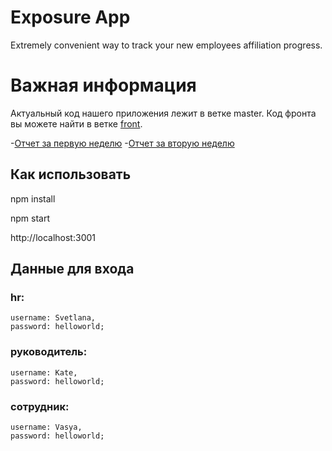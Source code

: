 # Exposure App
Extremely convenient way to track your new employees affiliation progress.

# Важная информация
Актуальный код нашего приложения лежит в ветке master. Код фронта вы можете найти в ветке [front](https://github.com/greenatom-hr-case-lab/exposure-app-4x4/tree/front).

-[Отчет за первую неделю](https://youtu.be/-ZwnUnwZZlc)
-[Отчет за вторую неделю](https://youtu.be/-0WG5laPraQ)

## Как использовать
  npm install
  
  npm start
  
  http://localhost:3001
  
## Данные для входа 
### hr:  
    username: Svetlana, 
    password: helloworld;
    
### руководитель:  
    username: Kate, 
    password: helloworld;
  
### сотрудник: 
    username: Vasya,
    password: helloworld;
    
    
